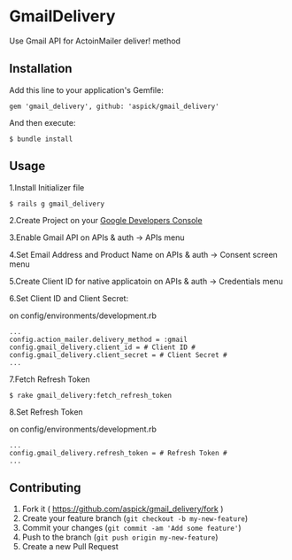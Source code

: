 # GmailDelivery

Use Gmail API for ActoinMailer deliver! method


## Installation

Add this line to your application's Gemfile:

    gem 'gmail_delivery', github: 'aspick/gmail_delivery'

And then execute:

    $ bundle install

## Usage

1.Install Initializer file
 


    $ rails g gmail_delivery

2.Create Project on your [Google Developers Console](https://console.developers.google.com/)

3.Enable Gmail API on APIs & auth -> APIs menu

4.Set Email Address and Product Name on APIs & auth -> Consent screen menu 

5.Create Client ID for native applicatoin on APIs & auth -> Credentials menu

6.Set Client ID and Client Secret:



on config/environments/development.rb
    
    ...
    config.action_mailer.delivery_method = :gmail
    config.gmail_delivery.client_id = # Client ID #
    config.gmail_delivery.client_secret = # Client Secret #
    ...

7.Fetch Refresh Token

	$ rake gmail_delivery:fetch_refresh_token

8.Set Refresh Token

on config/environments/development.rb

	...
	config.gmail_delivery.refresh_token = # Refresh Token #
	...

## Contributing

1. Fork it ( https://github.com/aspick/gmail_delivery/fork )
2. Create your feature branch (`git checkout -b my-new-feature`)
3. Commit your changes (`git commit -am 'Add some feature'`)
4. Push to the branch (`git push origin my-new-feature`)
5. Create a new Pull Request
